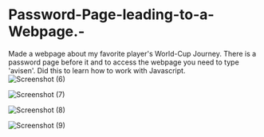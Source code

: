 # Password-Page-leading-to-a-Webpage.-
Made a webpage about my favorite player's World-Cup Journey. There is a password page before it and to access the webpage you need to type 'avisen'. Did this to learn how to work with Javascript.  
![Screenshot (6)](https://user-images.githubusercontent.com/125298910/219398830-adebcb20-96db-4dd9-ba10-a196ab8a7357.png)
 

![Screenshot (7)](https://user-images.githubusercontent.com/125298910/219398923-bcc66581-d915-4ac9-9cfb-612ea4683a07.png)

![Screenshot (8)](https://user-images.githubusercontent.com/125298910/219398988-64d26818-cf1a-4295-8c5d-d3d3f1306e98.png)


![Screenshot (9)](https://user-images.githubusercontent.com/125298910/219399069-700235e5-6388-4f0a-910d-f946b87a74ae.png)
